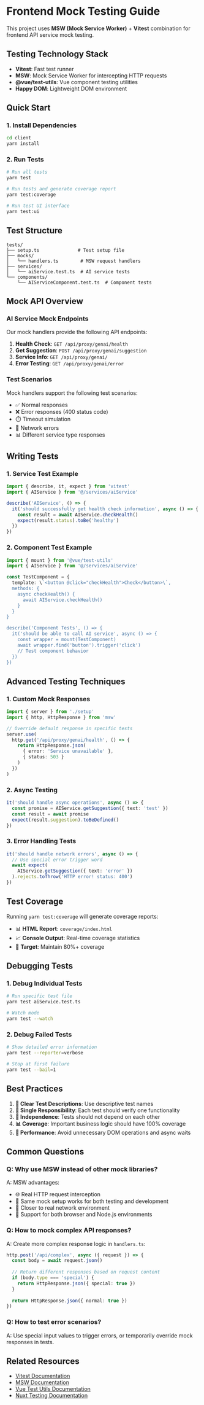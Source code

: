 # Frontend Mock Testing Guide

This project uses **MSW (Mock Service Worker)** + **Vitest** combination for frontend API service mock testing.

## Testing Technology Stack

- **Vitest**: Fast test runner
- **MSW**: Mock Service Worker for intercepting HTTP requests
- **@vue/test-utils**: Vue component testing utilities
- **Happy DOM**: Lightweight DOM environment

## Quick Start

### 1. Install Dependencies

```bash
cd client
yarn install
```

### 2. Run Tests

```bash
# Run all tests
yarn test

# Run tests and generate coverage report
yarn test:coverage

# Run test UI interface
yarn test:ui
```

## Test Structure

```
tests/
├── setup.ts              # Test setup file
├── mocks/
│   └── handlers.ts        # MSW request handlers
├── services/
│   └── aiService.test.ts  # AI service tests
└── components/
    └── AIServiceComponent.test.ts  # Component tests
```

## Mock API Overview

### AI Service Mock Endpoints

Our mock handlers provide the following API endpoints:

1. **Health Check**: `GET /api/proxy/genai/health`
2. **Get Suggestion**: `POST /api/proxy/genai/suggestion`
3. **Service Info**: `GET /api/proxy/genai/`
4. **Error Testing**: `GET /api/proxy/genai/error`

### Test Scenarios

Mock handlers support the following test scenarios:

- ✅ Normal responses
- ❌ Error responses (400 status code)
- ⏱️ Timeout simulation
- 🔌 Network errors
- 📊 Different service type responses

## Writing Tests

### 1. Service Test Example

```typescript
import { describe, it, expect } from 'vitest'
import { AIService } from '@/services/aiService'

describe('AIService', () => {
  it('should successfully get health check information', async () => {
    const result = await AIService.checkHealth()
    expect(result.status).toBe('healthy')
  })
})
```

### 2. Component Test Example

```typescript
import { mount } from '@vue/test-utils'
import { AIService } from '@/services/aiService'

const TestComponent = {
  template: \`<button @click="checkHealth">Check</button>\`,
  methods: {
    async checkHealth() {
      await AIService.checkHealth()
    }
  }
}

describe('Component Tests', () => {
  it('should be able to call AI service', async () => {
    const wrapper = mount(TestComponent)
    await wrapper.find('button').trigger('click')
    // Test component behavior
  })
})
```

## Advanced Testing Techniques

### 1. Custom Mock Responses

```typescript
import { server } from './setup'
import { http, HttpResponse } from 'msw'

// Override default response in specific tests
server.use(
  http.get('/api/proxy/genai/health', () => {
    return HttpResponse.json(
      { error: 'Service unavailable' },
      { status: 503 }
    )
  })
)
```

### 2. Async Testing

```typescript
it('should handle async operations', async () => {
  const promise = AIService.getSuggestion({ text: 'test' })
  const result = await promise
  expect(result.suggestion).toBeDefined()
})
```

### 3. Error Handling Tests

```typescript
it('should handle network errors', async () => {
  // Use special error trigger word
  await expect(
    AIService.getSuggestion({ text: 'error' })
  ).rejects.toThrow('HTTP error! status: 400')
})
```

## Test Coverage

Running `yarn test:coverage` will generate coverage reports:

- 📊 **HTML Report**: `coverage/index.html`
- 📈 **Console Output**: Real-time coverage statistics
- 🎯 **Target**: Maintain 80%+ coverage

## Debugging Tests

### 1. Debug Individual Tests

```bash
# Run specific test file
yarn test aiService.test.ts

# Watch mode
yarn test --watch
```

### 2. Debug Failed Tests

```bash
# Show detailed error information
yarn test --reporter=verbose

# Stop at first failure
yarn test --bail=1
```

## Best Practices

1. **📝 Clear Test Descriptions**: Use descriptive test names
2. **🎯 Single Responsibility**: Each test should verify one functionality
3. **🔄 Independence**: Tests should not depend on each other
4. **📊 Coverage**: Important business logic should have 100% coverage
5. **🚀 Performance**: Avoid unnecessary DOM operations and async waits

## Common Questions

### Q: Why use MSW instead of other mock libraries?

A: MSW advantages:
- 🌐 Real HTTP request interception
- 🔧 Same mock setup works for both testing and development
- 🎯 Closer to real network environment
- 📱 Support for both browser and Node.js environments

### Q: How to mock complex API responses?

A: Create more complex response logic in `handlers.ts`:

```typescript
http.post('/api/complex', async ({ request }) => {
  const body = await request.json()
  
  // Return different responses based on request content
  if (body.type === 'special') {
    return HttpResponse.json({ special: true })
  }
  
  return HttpResponse.json({ normal: true })
})
```

### Q: How to test error scenarios?

A: Use special input values to trigger errors, or temporarily override mock responses in tests.

## Related Resources

- [Vitest Documentation](https://vitest.dev/)
- [MSW Documentation](https://mswjs.io/)
- [Vue Test Utils Documentation](https://vue-test-utils.vuejs.org/)
- [Nuxt Testing Documentation](https://nuxt.com/docs/getting-started/testing) 